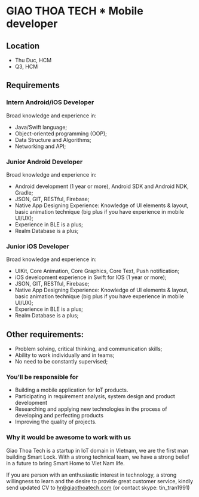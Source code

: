 # GIAO THOA TECH *  Mobile developer

## Location

* Thu Duc, HCM
* Q3, HCM

## Requirements
### Intern Android/iOS Developer
Broad knowledge and experience in:
* Java/Swift language;
* Object-oriented programming (OOP);
* Data Structure and Algorithms;
* Networking and API;

### Junior Android Developer
Broad knowledge and experience in:
* Android development (1 year or more), Android SDK and Android NDK, Gradle;
* JSON, GIT, RESTful, Firebase;
* Native App Designing Experience: Knowledge of UI elements & layout, basic animation technique (big plus if you have experience in mobile UI/UX);
* Experience in BLE is a plus;
* Realm Database is a plus;

### Junior iOS Developer
Broad knowledge and experience in:
* UIKit, Core Animation, Core Graphics, Core Text, Push notification;
* iOS development experience in Swift for IOS (1 year or more);
* JSON, GIT, RESTful, Firebase;
* Native App Designing Experience: Knowledge of UI elements & layout, basic animation technique (big plus if you have experience in mobile UI/UX);
* Experience in BLE is a plus;
* Realm Database is a plus;

## Other requirements:
* Problem solving, critical thinking, and communication skills;
* Ability to work individually and in teams;
* No need to be constantly supervised;

### You’ll be responsible for

* Building a mobile application for IoT products.
* Participating in requirement analysis, system design and product development
* Researching and applying new technologies in the process of developing and perfecting products
* Improving the quality of projects.

### Why it would be awesome to work with us
Giao Thoa Tech is a startup in IoT domain in Vietnam, we are the first man building Smart Lock. With a strong technical team, we have a strong belief in a future to bring Smart Home to Viet Nam life.

If you are person with an enthusiastic interest in technology, a strong willingness to learn and the desire to provide great customer service, kindly send updated CV to hr@giaothoatech.com (or contact skype: tin_tran1991)